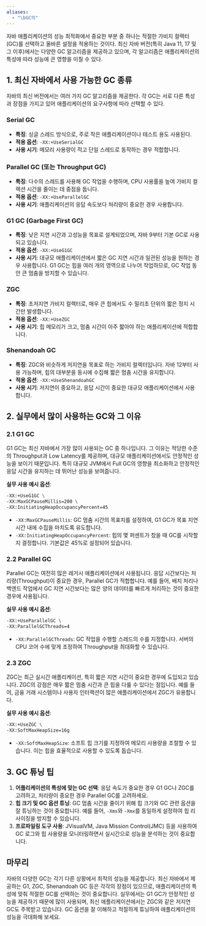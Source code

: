 ```yaml
---
aliases:
  - "\bGC의"
---
```

자바 애플리케이션의 성능 최적화에서 중요한 부분 중 하나는 적절한 가비지 컬렉터(GC)를 선택하고 올바른 설정을 적용하는 것이다. 최신 자바 버전(특히 Java 11, 17 및 그 이후)에서는 다양한 GC 알고리즘을 제공하고 있으며, 각 알고리즘은 애플리케이션의 특성에 따라 성능에 큰 영향을 미칠 수 있다.

## 1. 최신 자바에서 사용 가능한 GC 종류
자바의 최신 버전에서는 여러 가지 GC 알고리즘을 제공한다. 각 GC는 서로 다른 특성과 장점을 가지고 있어 애플리케이션의 요구사항에 따라 선택할 수 있다.

### Serial GC
- **특징**: 싱글 스레드 방식으로, 주로 작은 애플리케이션이나 테스트 용도 사용된다.
- **적용 옵션**: `-XX:+UseSerialGC`
- **사용 시기**: 메모리 사용량이 적고 단일 스레드로 동작하는 경우 적합합니다.

### Parallel GC (또는 Throughput GC)
- **특징**: 다수의 스레드를 사용해 GC 작업을 수행하며, CPU 사용률을 높여 가비지 컬렉션 시간을 줄이는 데 중점을 둡니다.
- **적용 옵션**: `-XX:+UseParallelGC`
- **사용 시기**: 애플리케이션의 응답 속도보다 처리량이 중요한 경우 사용합니다.

### G1 GC (Garbage First GC)
- **특징**: 낮은 지연 시간과 고성능을 목표로 설계되었으며, 자바 9부터 기본 GC로 사용되고 있습니다.
- **적용 옵션**: `-XX:+UseG1GC`
- **사용 시기**: 대규모 애플리케이션에서 짧은 GC 지연 시간과 일관된 성능을 원하는 경우 사용합니다. G1 GC는 힙을 여러 개의 영역으로 나누어 작업하므로, GC 작업 동안 큰 멈춤을 방지할 수 있습니다.

### ZGC
- **특징**: 초저지연 가비지 컬렉터로, 매우 큰 힙에서도 수 밀리초 단위의 짧은 정지 시간만 발생합니다.
- **적용 옵션**: `-XX:+UseZGC`
- **사용 시기**: 힙 메모리가 크고, 멈춤 시간이 아주 짧아야 하는 애플리케이션에 적합합니다.

### Shenandoah GC
- **특징**: ZGC와 비슷하게 저지연을 목표로 하는 가비지 컬렉터입니다. 자바 12부터 사용 가능하며, 힙의 대부분을 동시에 수집해 짧은 멈춤 시간을 유지합니다.
- **적용 옵션**: `-XX:+UseShenandoahGC`
- **사용 시기**: 저지연이 중요하고, 응답 시간이 중요한 대규모 애플리케이션에서 사용합니다.

## 2. 실무에서 많이 사용하는 GC와 그 이유

### 2.1 G1 GC
G1 GC는 최신 자바에서 가장 많이 사용되는 GC 중 하나입니다. 그 이유는 적당한 수준의 Throughput과 Low Latency를 제공하며, 대규모 애플리케이션에서도 안정적인 성능을 보이기 때문입니다. 특히 대규모 JVM에서 Full GC의 영향을 최소화하고 안정적인 응답 시간을 유지하는 데 뛰어난 성능을 보여줍니다.

**실무 사용 예시 옵션**:
```sh
-XX:+UseG1GC \
-XX:MaxGCPauseMillis=200 \
-XX:InitiatingHeapOccupancyPercent=45
```
- `-XX:MaxGCPauseMillis`: GC 멈춤 시간의 목표치를 설정하여, G1 GC가 목표 지연 시간 내에 수집을 마치도록 유도합니다.
- `-XX:InitiatingHeapOccupancyPercent`: 힙의 몇 퍼센트가 찼을 때 GC를 시작할지 결정합니다. 기본값은 45%로 설정되어 있습니다.

### 2.2 Parallel GC
Parallel GC는 여전히 많은 레거시 애플리케이션에서 사용됩니다. 응답 시간보다는 처리량(Throughput)이 중요한 경우, Parallel GC가 적합합니다. 예를 들어, 배치 처리나 백엔드 작업에서 GC 지연 시간보다는 많은 양의 데이터를 빠르게 처리하는 것이 중요한 경우에 사용됩니다.

**실무 사용 예시 옵션**:
```sh
-XX:+UseParallelGC \
-XX:ParallelGCThreads=4
```
- `-XX:ParallelGCThreads`: GC 작업을 수행할 스레드의 수를 지정합니다. 서버의 CPU 코어 수에 맞게 조정하여 Throughput을 최대화할 수 있습니다.

### 2.3 ZGC
ZGC는 최근 실시간 애플리케이션, 특히 짧은 지연 시간이 중요한 경우에 도입되고 있습니다. ZGC의 강점은 매우 짧은 멈춤 시간과 큰 힙을 다룰 수 있다는 점입니다. 예를 들어, 금융 거래 시스템이나 사용자 인터랙션이 많은 애플리케이션에서 ZGC가 유용합니다.

**실무 사용 예시 옵션**:
```sh
-XX:+UseZGC \
-XX:SoftMaxHeapSize=16g
```
- `-XX:SoftMaxHeapSize`: 소프트 힙 크기를 지정하여 메모리 사용량을 조절할 수 있습니다. 이는 힙을 효율적으로 사용할 수 있도록 돕습니다.

## 3. GC 튜닝 팁
1. **어플리케이션의 특성에 맞는 GC 선택**: 응답 속도가 중요한 경우 G1 GC나 ZGC를 고려하고, 처리량이 중요한 경우 Parallel GC를 고려하세요.
2. **힙 크기 및 GC 옵션 튜닝**: GC 멈춤 시간을 줄이기 위해 힙 크기와 GC 관련 옵션을 잘 튜닝하는 것이 중요합니다. 예를 들어, `-Xms`와 `-Xmx`를 동일하게 설정하여 힙 리사이징을 방지할 수 있습니다.
3. **프로파일링 도구 사용**: JVisualVM, Java Mission Control(JMC) 등을 사용하여 GC 로그와 힙 사용량을 모니터링하면서 실시간으로 성능을 분석하는 것이 중요합니다.

## 마무리
자바의 다양한 GC는 각기 다른 상황에서 최적의 성능을 제공합니다. 최신 자바에서 제공하는 G1, ZGC, Shenandoah GC 등은 각각의 장점이 있으므로, 애플리케이션의 특성에 맞춰 적절한 GC를 선택하는 것이 중요합니다. 실무에서는 G1 GC가 안정적인 성능을 제공하기 때문에 많이 사용되며, 최신 애플리케이션에서는 ZGC와 같은 저지연 GC도 주목받고 있습니다. GC 옵션을 잘 이해하고 적절하게 튜닝하여 애플리케이션의 성능을 극대화해 보세요.

